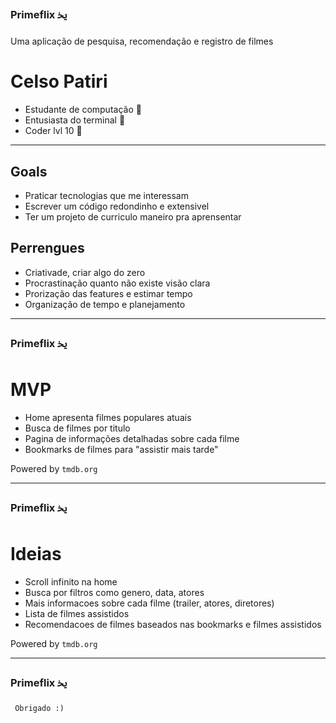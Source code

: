 ### Primeflix ﳜ

Uma aplicação de pesquisa, recomendação e registro de filmes

# Celso Patiri

- Estudante de computação 
- Entusiasta do terminal 
- Coder lvl 10 

---

## Goals

- Praticar tecnologias que me interessam
- Escrever um código redondinho e extensivel
- Ter um projeto de curriculo maneiro pra aprensentar

## Perrengues

- Criativade, criar algo do zero
- Procrastinação quanto não existe visão clara
- Prorização das features e estimar tempo
- Organização de tempo e planejamento

---

### Primeflix ﳜ

# MVP

- Home apresenta filmes populares atuais
- Busca de filmes por titulo
- Pagina de informações detalhadas sobre cada filme
- Bookmarks de filmes para "assistir mais tarde"

Powered by `tmdb.org`

---

### Primeflix ﳜ

# Ideias

- Scroll infinito na home
- Busca por filtros como genero, data, atores
- Mais informacoes sobre cada filme (trailer, atores, diretores)
- Lista de filmes assistidos
- Recomendacoes de filmes baseados nas bookmarks e filmes assistidos

Powered by `tmdb.org`

---

### Primeflix ﳜ

```
 Obrigado :)
```
